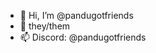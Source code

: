 - 👋 Hi, I’m @pandugotfriends
- 🐼 they/them
- 📫 Discord: @pandugotfriends

<!---
pandugotfriends/pandugotfriends is a ✨ special ✨ repository because its `README.md` (this file) appears on your GitHub profile.
You can click the Preview link to take a look at your changes.
--->
